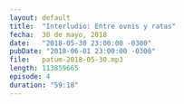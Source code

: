 ```yaml
---
layout: default
title:  "Interludio: Entre ovnis y ratas"
fecha:  30 de mayo, 2018
date:   "2018-05-30 23:00:00 -0300"
pubDate: "2018-06-01 23:00:00 -0300"
file:   patum-2018-05-30.mp3
length: 113859665
episode: 4
duration: "59:18"
---
```

